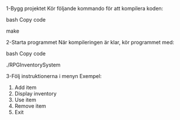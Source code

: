 1-Bygg projektet
Kör följande kommando för att kompilera koden:

bash
Copy code


make


2-Starta programmet
När kompileringen är klar, kör programmet med:

bash
Copy code


./RPGInventorySystem



3-Följ instruktionerna i menyn
Exempel:


1. Add item
2. Display inventory
3. Use item
4. Remove item
5. Exit
